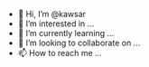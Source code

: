 - 👋 Hi, I’m @kawsar
- 👀 I’m interested in ...
- 🌱 I’m currently learning ...
- 💞️ I’m looking to collaborate on ...
- 📫 How to reach me ...

<!---
web-kawsar/web-kawsar is a ✨ special ✨ repository because its `README.md` (this file) appears on your GitHub profile.
You can click the Preview link to take a look at your changes.
--->
